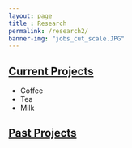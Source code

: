 ```yaml
--- 
layout: page
title : Research 
permalink: /research2/
banner-img: "jobs_cut_scale.JPG"
---
```

<h2><u>Current Projects</u></h2>
<ul>
  <li>Coffee</li>
  <li>Tea</li>
  <li>Milk</li>
</ul>  
<h2><u>Past Projects</u></h2>
